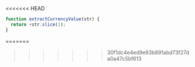 <<<<<<< HEAD
```js run
function extractCurrencyValue(str) {
  return +str.slice(1);
}
```
=======
>>>>>>> 30f1dc4e4ed9e93b891abd73f27da0a47c5bf613
